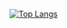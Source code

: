 




<!-- ![Anurag's github stats](https://github-readme-stats.vercel.app/api?username=kezyandrew&count_private=true&theme=tokyonight&show_icons=true) -->


[![Top Langs](https://github-readme-stats.vercel.app/api/top-langs/?username=kezyandrew&langs_count=12&show_icons=true&theme=radical)](https://github.com/anuraghazra/github-readme-stats)

